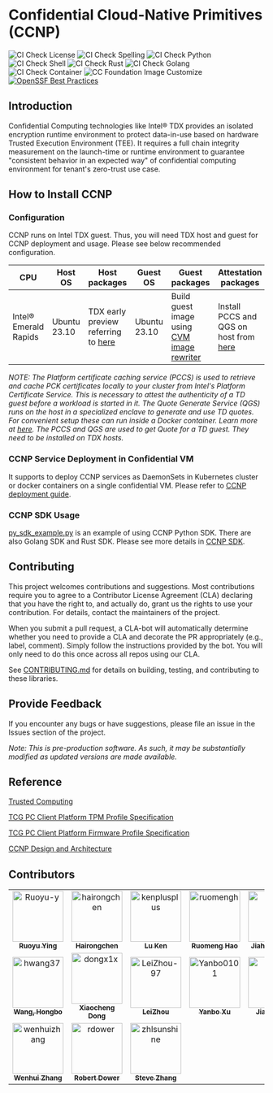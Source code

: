 # Confidential Cloud-Native Primitives (CCNP)

![CI Check License](https://github.com/cc-api/confidential-cloud-native-primitives/actions/workflows/pr-license-python.yaml/badge.svg)
![CI Check Spelling](https://github.com/cc-api/confidential-cloud-native-primitives/actions/workflows/pr-doclint.yaml/badge.svg)
![CI Check Python](https://github.com/cc-api/confidential-cloud-native-primitives/actions/workflows/pr-pylint.yaml/badge.svg)
![CI Check Shell](https://github.com/cc-api/confidential-cloud-native-primitives/actions/workflows/pr-shell-check.yaml/badge.svg)
![CI Check Rust](https://github.com/cc-api/confidential-cloud-native-primitives/actions/workflows/pr-check-rust.yaml/badge.svg)
![CI Check Golang](https://github.com/cc-api/confidential-cloud-native-primitives/actions/workflows/pr-golang-check.yaml/badge.svg)
![CI Check Container](https://github.com/cc-api/confidential-cloud-native-primitives/actions/workflows/pr-container-check.yaml/badge.svg)
![CC Foundation Image Customize](https://github.com/cc-api/confidential-cloud-native-primitives/actions/workflows/image-rewriter.yaml/badge.svg)
[![OpenSSF Best Practices](https://www.bestpractices.dev/projects/8325/badge)](https://www.bestpractices.dev/projects/8325)

## Introduction

Confidential Computing technologies like Intel® TDX provides an isolated encryption runtime
environment to protect data-in-use based on hardware Trusted Execution Environment (TEE).
It requires a full chain integrity measurement on the launch-time or runtime environment
to guarantee "consistent behavior in an expected way" of confidential
computing environment for tenant's zero-trust use case.


## How to Install CCNP

### Configuration

CCNP runs on Intel TDX guest. Thus, you will need TDX host and guest for CCNP deployment and usage. Please see below recommended configuration. 

|  CPU | Host OS  | Host packages  | Guest OS  | Guest packages  | Attestation packages |
|---|---|---|---|---|---|
|  Intel® Emerald Rapids | Ubuntu 23.10| TDX early preview referring to [here](https://github.com/canonical/tdx) | Ubuntu 23.10 | Build guest image using [CVM image rewriter](/tools/cvm-image-rewriter/README.md) | Install PCCS and QGS on host from [here](https://download.01.org/intel-sgx/sgx-dcap/1.20/linux/distro/ubuntu23.10-server/)

_NOTE: The Platform certificate caching service (PCCS) is used to retrieve and cache PCK certificates locally to your cluster from Intel's Platform Certificate Service. This is necessary to attest the authenticity of a TD guest before a workload is started in it. The Quote Generate Service (QGS) runs on the host in a specialized enclave to generate and use TD quotes. For convenient setup these can run inside a Docker container. Learn more at [here]( https://download.01.org/intel-sgx/sgx-dcap/1.17/linux/docs/Intel_TDX_DCAP_Quoting_Library_API.pdf). The PCCS and QGS are used to get Quote for a TD guest. They need to be installed on TDX hosts._

### CCNP Service Deployment in Confidential VM

It supports to deploy CCNP services as DaemonSets in Kubernetes cluster or docker containers on a single confidential VM. Please refer to [CCNP deployment guide](deployment/README.md).

### CCNP SDK Usage

[py_sdk_example.py](/sdk/python3/example/py_sdk_example.py) is an example of using CCNP Python SDK. There are also Golang SDK and Rust SDK. Please see more details in [CCNP SDK](https://cc-api.github.io/confidential-cloud-native-primitives/sdk.html).


## Contributing

This project welcomes contributions and suggestions. Most contributions require
you to agree to a Contributor License Agreement (CLA) declaring that you have the
right to, and actually do, grant us the rights to use your contribution. For details,
contact the maintainers of the project.

When you submit a pull request, a CLA-bot will automatically determine whether you
need to provide a CLA and decorate the PR appropriately (e.g., label, comment).
Simply follow the instructions provided by the bot. You will only need to do this
once across all repos using our CLA.

See [CONTRIBUTING.md](CONTRIBUTING.md) for details on building, testing, and contributing
to these libraries.

## Provide Feedback

If you encounter any bugs or have suggestions, please file an issue in the Issues
section of the project.

_Note: This is pre-production software. As such, it may be substantially modified as updated versions are made available._

## Reference

[Trusted Computing](https://en.wikipedia.org/wiki/Trusted_Computing)

[TCG PC Client Platform TPM Profile Specification](https://trustedcomputinggroup.org/resource/pc-client-platform-tpm-profile-ptp-specification/)

[TCG PC Client Platform Firmware Profile Specification](https://trustedcomputinggroup.org/resource/pc-client-specific-platform-firmware-profile-specification/)

[CCNP Design and Architecture](https://cc-api.github.io/confidential-cloud-native-primitives/)

## Contributors

<!-- spell-checker: disable -->

<!-- readme: contributors -start -->
<table>
<tr>
    <td align="center">
        <a href="https://github.com/Ruoyu-y">
            <img src="https://avatars.githubusercontent.com/u/70305231?v=4" width="100;" alt="Ruoyu-y"/>
            <br />
            <sub><b>Ruoyu Ying</b></sub>
        </a>
    </td>
    <td align="center">
        <a href="https://github.com/hairongchen">
            <img src="https://avatars.githubusercontent.com/u/105473940?v=4" width="100;" alt="hairongchen"/>
            <br />
            <sub><b>Hairongchen</b></sub>
        </a>
    </td>
    <td align="center">
        <a href="https://github.com/kenplusplus">
            <img src="https://avatars.githubusercontent.com/u/31843217?v=4" width="100;" alt="kenplusplus"/>
            <br />
            <sub><b>Lu Ken</b></sub>
        </a>
    </td>
    <td align="center">
        <a href="https://github.com/ruomengh">
            <img src="https://avatars.githubusercontent.com/u/90233733?v=4" width="100;" alt="ruomengh"/>
            <br />
            <sub><b>Ruomeng Hao</b></sub>
        </a>
    </td>
    <td align="center">
        <a href="https://github.com/hjh189">
            <img src="https://avatars.githubusercontent.com/u/88485603?v=4" width="100;" alt="hjh189"/>
            <br />
            <sub><b>Jiahao  Huang</b></sub>
        </a>
    </td>
    <td align="center">
        <a href="https://github.com/HaokunX-intel">
            <img src="https://avatars.githubusercontent.com/u/108452001?v=4" width="100;" alt="HaokunX-intel"/>
            <br />
            <sub><b>Haokun Xing</b></sub>
        </a>
    </td></tr>
<tr>
    <td align="center">
        <a href="https://github.com/hwang37">
            <img src="https://avatars.githubusercontent.com/u/36193324?v=4" width="100;" alt="hwang37"/>
            <br />
            <sub><b>Wang, Hongbo</b></sub>
        </a>
    </td>
    <td align="center">
        <a href="https://github.com/dongx1x">
            <img src="https://avatars.githubusercontent.com/u/34326010?v=4" width="100;" alt="dongx1x"/>
            <br />
            <sub><b>Xiaocheng Dong</b></sub>
        </a>
    </td>
    <td align="center">
        <a href="https://github.com/LeiZhou-97">
            <img src="https://avatars.githubusercontent.com/u/102779531?v=4" width="100;" alt="LeiZhou-97"/>
            <br />
            <sub><b>LeiZhou</b></sub>
        </a>
    </td>
    <td align="center">
        <a href="https://github.com/Yanbo0101">
            <img src="https://avatars.githubusercontent.com/u/110962880?v=4" width="100;" alt="Yanbo0101"/>
            <br />
            <sub><b>Yanbo Xu</b></sub>
        </a>
    </td>
    <td align="center">
        <a href="https://github.com/jialeif">
            <img src="https://avatars.githubusercontent.com/u/88661406?v=4" width="100;" alt="jialeif"/>
            <br />
            <sub><b>Jialei Feng</b></sub>
        </a>
    </td>
    <td align="center">
        <a href="https://github.com/jiere">
            <img src="https://avatars.githubusercontent.com/u/6448681?v=4" width="100;" alt="jiere"/>
            <br />
            <sub><b>Jie Ren</b></sub>
        </a>
    </td></tr>
<tr>
    <td align="center">
        <a href="https://github.com/wenhuizhang">
            <img src="https://avatars.githubusercontent.com/u/2313277?v=4" width="100;" alt="wenhuizhang"/>
            <br />
            <sub><b>Wenhui Zhang</b></sub>
        </a>
    </td>
    <td align="center">
        <a href="https://github.com/rdower">
            <img src="https://avatars.githubusercontent.com/u/15023397?v=4" width="100;" alt="rdower"/>
            <br />
            <sub><b>Robert Dower</b></sub>
        </a>
    </td>
    <td align="center">
        <a href="https://github.com/zhlsunshine">
            <img src="https://avatars.githubusercontent.com/u/4101246?v=4" width="100;" alt="zhlsunshine"/>
            <br />
            <sub><b>Steve Zhang</b></sub>
        </a>
    </td></tr>
</table>
<!-- readme: contributors -end -->

<!-- spell-checker: enable -->
